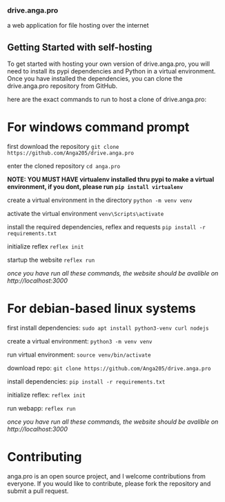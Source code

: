 ### drive.anga.pro
a web application for file hosting over the internet

## Getting Started with self-hosting
To get started with hosting your own version of drive.anga.pro, you will need to install its pypi dependencies and Python in a virtual environment. Once you have installed the dependencies, you can clone the drive.anga.pro repository from GitHub.

here are the exact commands to run to host a clone of drive.anga.pro:

# For windows command prompt

first download the repository
`git clone https://github.com/Anga205/drive.anga.pro`

enter the cloned repository
`cd anga.pro`

**NOTE: YOU MUST HAVE virtualenv installed thru pypi to make a virtual environment, if you dont, please run `pip install virtualenv`**

create a virtual environment in the directory
`python -m venv venv`

activate the virtual environment
`venv\Scripts\activate`

install the required dependencies, reflex and requests
`pip install -r requirements.txt`

initialize reflex
`reflex init`

startup the website
`reflex run`

*once you have run all these commands, the website should be avalible on http://localhost:3000*



# For debian-based linux systems

first install dependencies:
`sudo apt install python3-venv curl nodejs`

create a virtual environment:
`python3 -m venv venv`

run virtual environment:
`source venv/bin/activate`

download repo:
`git clone https://github.com/Anga205/drive.anga.pro`

install dependencies:
`pip install -r requirements.txt`

initialize reflex:
`reflex init`

run webapp:
`reflex run`

*once you have run all these commands, the website should be avalible on http://localhost:3000*

# Contributing
anga.pro is an open source project, and I welcome contributions from everyone. If you would like to contribute, please fork the repository and submit a pull request.